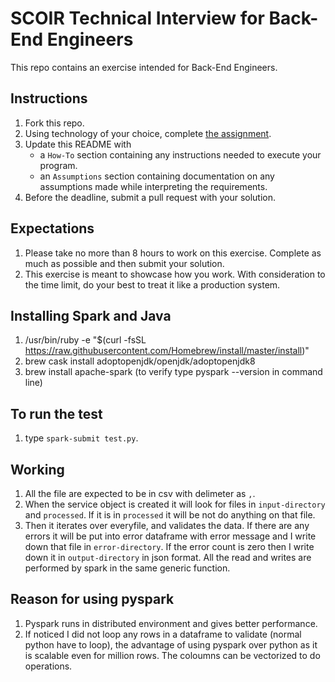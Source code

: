 # SCOIR Technical Interview for Back-End Engineers
This repo contains an exercise intended for Back-End Engineers.

## Instructions
1. Fork this repo.
1. Using technology of your choice, complete [the assignment](./Assignment.md).
1. Update this README with
    * a `How-To` section containing any instructions needed to execute your program.
    * an `Assumptions` section containing documentation on any assumptions made while interpreting the requirements.
1. Before the deadline, submit a pull request with your solution.

## Expectations
1. Please take no more than 8 hours to work on this exercise. Complete as much as possible and then submit your solution.
1. This exercise is meant to showcase how you work. With consideration to the time limit, do your best to treat it like a production system.

## Installing Spark and Java
1. /usr/bin/ruby -e "$(curl -fsSL https://raw.githubusercontent.com/Homebrew/install/master/install)"
1. brew cask install adoptopenjdk/openjdk/adoptopenjdk8
1. brew install apache-spark (to verify type pyspark --version in command line)

## To run the test
1. type `spark-submit test.py`.

## Working
1. All the file are expected to be in csv with delimeter as `,`.
1. When the service object is created it will look for files in `input-directory` and `processed`. If it is in `processed` it will be not do anything on that file.
1. Then it iterates over everyfile, and validates the data. If there are any errors it will be put into error dataframe with error message and I write down that file in `error-directory`. If the error count is zero then I write down it in `output-directory` in json format. All the read and writes are performed by spark in the same generic function.

## Reason for using pyspark
1. Pyspark runs in distributed environment and gives better performance.
1. If noticed I did not loop any rows in a dataframe to validate (normal python have to loop), the advantage of using pyspark over python as it is scalable even for million rows. The coloumns can be vectorized to do operations.